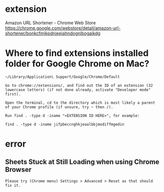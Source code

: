 # extension

Amazon URL Shortener - Chrome Web Store
https://chrome.google.com/webstore/detail/amazon-url-shortener/bonkcfmjkpdnieejahndognlbogaikdg



# Where to find extensions installed folder for Google Chrome on Mac?

```
~/Library/Application\ Support/Google/Chrome/Default

Go to chrome://extensions/, and find out the ID of an extension (32 lowercase letters) (if not done already, activate "Developer mode" first).

Open the terminal, cd to the directory which is most likely a parent of your Chrome profile (if unsure, try ~ then /).

Run find . -type d -iname "<EXTENSION ID HERE>", for example:

find . -type d -iname jifpbeccnghkjeaalbbjmodiffmgedin
```


# error

## Sheets Stuck at Still Loading when using Chrome Browser

```
Please try (Chrome menu) Settings > Advanced > Reset as that should fix it.
```
